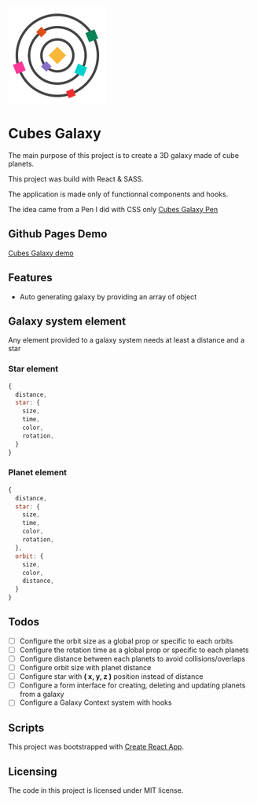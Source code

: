 [logo]: https://github.com/MenSeb/react-cubes-galaxy/blob/master/public/logo.svg "Cubes Galaxy logo"

![alt text][logo]

# Cubes Galaxy

The main purpose of this project is to create a 3D galaxy made of cube planets.

This project was build with React & SASS.

The application is made only of functionnal components and hooks.

The idea came from a Pen I did with CSS only [Cubes Galaxy Pen](https://codepen.io/MenSeb/full/LaKRoZ)

## Github Pages Demo

[Cubes Galaxy demo](https://menseb.github.io/react-cubes-galaxy/)

## Features

- Auto generating galaxy by providing an array of object

## Galaxy system element

Any element provided to a galaxy system needs at least a distance and a star

### Star element

```javascript
{
  distance,
  star: {
    size,
    time,
    color,
    rotation,
  }
}
```

### Planet element

```javascript
{
  distance,
  star: {
    size,
    time,
    color,
    rotation,
  },
  orbit: {
    size,
    color,
    distance,
  }
}
```

## Todos

- [ ] Configure the orbit size as a global prop or specific to each orbits
- [ ] Configure the rotation time as a global prop or specific to each planets
- [ ] Configure distance between each planets to avoid collisions/overlaps
- [ ] Configure orbit size with planet distance
- [ ] Configure star with **( x, y, z )** position instead of distance
- [ ] Configure a form interface for creating, deleting and updating planets from a galaxy
- [ ] Configure a Galaxy Context system with hooks

## Scripts

This project was bootstrapped with [Create React App](https://github.com/facebook/create-react-app).

## Licensing

The code in this project is licensed under MIT license.